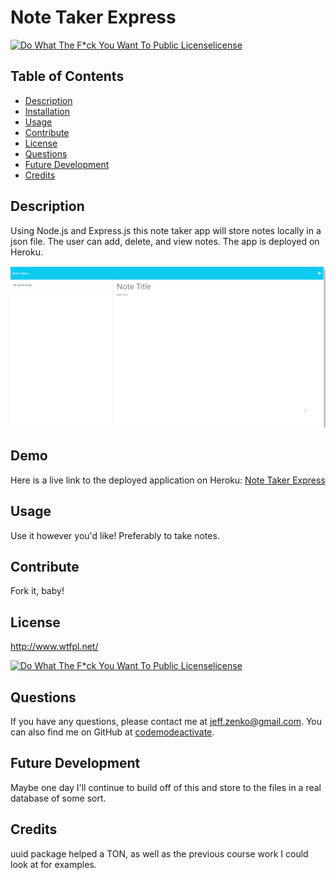 
  # Note Taker Express
  [![Do What The F*ck You Want To Public Licenselicense](https://img.shields.io/badge/License-Do%20What%20The%20F*ck%20You%20Want%20To%20Public%20License-blue)](http://www.wtfpl.net/)
  ## Table of Contents
  * [Description](#Description)
  * [Installation](#Installation)
  * [Usage](#Usage)
  * [Contribute](#Contribute)
  * [License](#License)
  * [Questions](#Questions)
  * [Future Development](#Future-Development)
  * [Credits](#Credits)

  ## Description
Using Node.js and Express.js this note taker app will store notes locally in a json file. The user can add, delete, and view notes. The app is deployed on Heroku.

![Note Taker Demo Gif](./Assets/demogif.gif)
  ## Demo
  Here is a live link to the deployed application on Heroku: [Note Taker Express](https://note-taker-codemodeactivate.herokuapp.com/)
  ## Usage
  Use it however you'd like! Preferably to take notes.
  ## Contribute
  Fork it, baby!
  ## License
  http://www.wtfpl.net/

  [![Do What The F*ck You Want To Public Licenselicense](https://img.shields.io/badge/License-Do%20What%20The%20F*ck%20You%20Want%20To%20Public%20License-blue)](http://www.wtfpl.net/)

  ## Questions
  If you have any questions, please contact me at jeff.zenko@gmail.com. You can also find me on GitHub at [codemodeactivate](https://github.com/codemodeactivate).
  ## Future Development
  Maybe one day I'll continue to build off of this and store to the files in a real database of some sort.
  ## Credits
  uuid package helped a TON, as well as the previous course work I could look at for examples.
